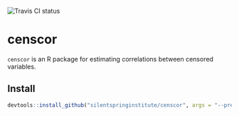 ![Travis CI status](https://travis-ci.org/SilentSpringInstitute/censcor.svg?branch=master)

# censcor
`censcor` is an R package for estimating correlations between censored variables.

## Install

```r
devtools::install_github("silentspringinstitute/censcor", args = "--preclean")
```
